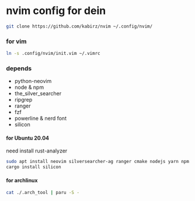 # nvim config for dein
```bash
git clone https://github.com/kabirz/nvim ~/.config/nvim/
```
### for vim
```bash
ln -s .config/nvim/init.vim ~/.vimrc
```

### depends
* python-neovim
* node & npm
* the_silver_searcher
* ripgrep
* ranger
* fzf
* powerline & nerd font
* silicon

#### for Ubuntu 20.04
need install rust-analyzer
```bash
sudo apt install neovim silversearcher-ag ranger cmake nodejs yarn npm ccls clang-format global ripgrep xonsh ipython3
cargo install silicon
```

#### for archlinux
```bash
cat ./.arch_tool | paru -S -
```
